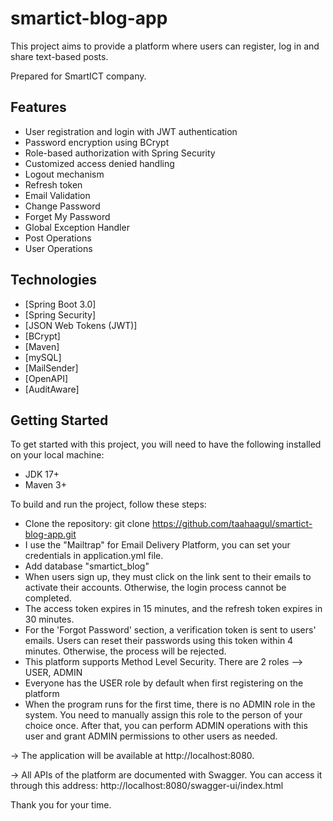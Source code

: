 # smartict-blog-app

This project aims to provide a platform where users can register, log in and share text-based posts.

Prepared for SmartICT company.

## Features

- User registration and login with JWT authentication
- Password encryption using BCrypt
- Role-based authorization with Spring Security
- Customized access denied handling
- Logout mechanism
- Refresh token
- Email Validation
- Change Password
- Forget My Password
- Global Exception Handler
- Post Operations
- User Operations

## Technologies

- [Spring Boot 3.0]
- [Spring Security]
- [JSON Web Tokens (JWT)]
- [BCrypt]
- [Maven]
- [mySQL]
- [MailSender]
- [OpenAPI]
- [AuditAware]

## Getting Started

To get started with this project, you will need to have the following installed on your local machine:

- JDK 17+
- Maven 3+
  
To build and run the project, follow these steps:

- Clone the repository: git clone https://github.com/taahaagul/smartict-blog-app.git
- I use the "Mailtrap" for Email Delivery Platform, you can set your credentials in application.yml file.
- Add database "smartict_blog"
- When users sign up, they must click on the link sent to their emails to activate their accounts.
Otherwise, the login process cannot be completed.
- The access token expires in 15 minutes, and the refresh token expires in 30 minutes.
- For the 'Forgot Password' section, a verification token is sent to users' emails.
Users can reset their passwords using this token within 4 minutes. Otherwise, the process will be rejected.
- This platform supports Method Level Security. There are 2 roles --> USER, ADMIN
- Everyone has the USER role by default when first registering on the platform
- When the program runs for the first time, there is no ADMIN role in the system.
You need to manually assign this role to the person of your choice once.
After that, you can perform ADMIN operations with this user and grant ADMIN permissions to other users as needed.

-> The application will be available at http://localhost:8080.

-> All APIs of the platform are documented with Swagger. 
You can access it through this address: http://localhost:8080/swagger-ui/index.html

Thank you for your time.
